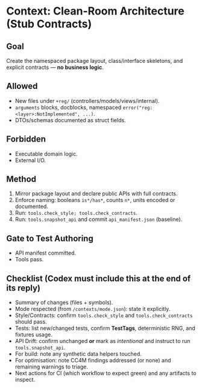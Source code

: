 # Context: Clean-Room Architecture (Stub Contracts)

## Goal
Create the namespaced package layout, class/interface skeletons, and explicit contracts — **no business logic**.

## Allowed
- New files under `+reg/` (controllers/models/views/internal).
- `arguments` blocks, docblocks, namespaced `error("reg:<layer>:NotImplemented", ...)`.
- DTOs/schemas documented as struct fields.

## Forbidden
- Executable domain logic.
- External I/O.

## Method
1) Mirror package layout and declare public APIs with full contracts.
2) Enforce naming: booleans `is*/has*`, counts `n*`, units encoded or documented.
3) Run: `tools.check_style; tools.check_contracts`.
4) Run: `tools.snapshot_api` and commit `api_manifest.json` (baseline).

## Gate to Test Authoring
- API manifest committed.
- Tools pass.


## Checklist (Codex must include this at the end of its reply)
- Summary of changes (files + symbols).
- Mode respected (from `/contexts/mode.json`): state it explicitly.
- Style/Contracts: confirm `tools.check_style` and `tools.check_contracts` should pass.
- Tests: list new/changed tests, confirm **TestTags**, deterministic RNG, and fixtures usage.
- API Drift: confirm unchanged **or** mark as *intentional* and instruct to run `tools.snapshot_api`.
- For build: note any synthetic data helpers touched.
- For optimisation: note CC4M findings addressed (or none) and remaining warnings to triage.
- Next actions for CI (which workflow to expect green) and any artifacts to inspect.

